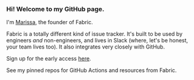 ### Hi! Welcome to my GitHub page.

I'm [Marissa](https://m15y.com), the founder of Fabric.

Fabric is a totally different kind of issue tracker. It's built to be used by engineers _and_ non-engineers, and lives in Slack (where, let's be honest, your team lives too). It also integrates very closely with GitHub.

Sign up for the early access [here](https://tryfabric.co).

See my pinned repos for GitHub Actions and resources from Fabric.

